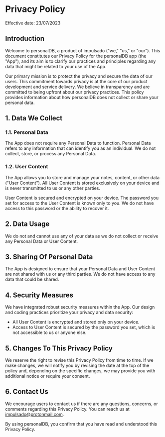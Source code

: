 # Privacy Policy
Effective date: 23/07/2023

## Introduction
Welcome to personalDB, a product of impulsado ("we," "us," or "our"). This document constitutes our Privacy Policy for the personalDB app (the "App"), and its aim is to clarify our practices and principles regarding any data that might be related to your use of the App.

Our primary mission is to protect the privacy and secure the data of our users. This commitment towards privacy is at the core of our product development and service delivery. We believe in transparency and are committed to being upfront about our privacy practices. This policy provides information about how personalDB does not collect or share your personal data.

## 1. Data We Collect
### 1.1. Personal Data
The App does not require any Personal Data to function. Personal Data refers to any information that can identify you as an individual. We do not collect, store, or process any Personal Data.

### 1.2. User Content
The App allows you to store and manage your notes, content, or other data ("User Content"). All User Content is stored exclusively on your device and is never transmitted to us or any other parties.

User Content is secured and encrypted on your device. The password you set for access to the User Content is known only to you. We do not have access to this password or the ability to recover it.

## 2. Data Usage
We do not and cannot use any of your data as we do not collect or receive any Personal Data or User Content.

## 3. Sharing Of Personal Data
The App is designed to ensure that your Personal Data and User Content are not shared with us or any third parties. We do not have access to any data that could be shared.

## 4. Security Measures
We have integrated robust security measures within the App. Our design and coding practices prioritize your privacy and data security:
- All User Content is encrypted and stored only on your device.
- Access to User Content is secured by the password you set, which is not accessible to us or anyone else.

## 5. Changes To This Privacy Policy
We reserve the right to revise this Privacy Policy from time to time. If we make changes, we will notify you by revising the date at the top of the policy and, depending on the specific changes, we may provide you with additional notice or require your consent.

## 6. Contact Us
We encourage users to contact us if there are any questions, concerns, or comments regarding this Privacy Policy. You can reach us at impulsado@protonmail.com.

By using personalDB, you confirm that you have read and understood this Privacy Policy.
